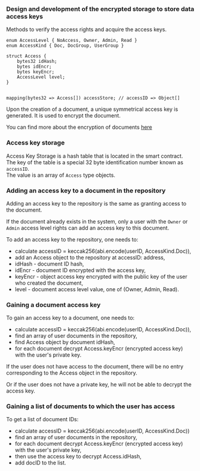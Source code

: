 ### Design and development of the encrypted storage to store data access keys

Methods to verify the access rights and acquire the access keys.

```
enum AccessLevel { NoAccess, Owner, Admin, Read }
enum AccessKind { Doc, DocGroup, UserGroup }

struct Access {
	bytes32 idHash;
	bytes idEncr;
	bytes keyEncr;
	AccessLevel level;
}


mapping(bytes32 => Access[]) accessStore; // accessID => Object[]
```

Upon the creation of a document, a unique symmetrical access key is generated. It is used to encrypt the document.

You can find more about the encryption of documents [here](https://github.com/bsn-si/IPEHR-gateway/tree/develop/progress/Milestone\_1/3\_Encryption#readme)


### Access key storage

Access Key Storage is a hash table that is located in the smart contract.  
The key of the table is a special 32 byte identification number known as `accessID`.  
The value is an array of `Access` type objects.

### Adding an access key to a document in the repository

Adding an access key to the repository is the same as granting access to the document.

If the document already exists in the system, only a user with the `Owner` or `Admin` access level rights can add an access key to this document.

To add an access key to the repository, one needs to:

- calculate accessID = keccak256(abi.encode(userID, AccessKind.Doc)),
- add an Access object to the repository at accessID: address,
- idHash - document ID hash,
- idEncr - document ID encrypted with the access key,
- keyEncr - object access key encrypted with the public key of the user who created the document,
- level - document access level value, one of (Owner, Admin, Read).

### Gaining a document access key

To gain an access key to a document, one needs to:

- calculate accessID = keccak256(abi.encode(userID, AccessKind.Doc)),
- find an array of user documents in the repository,
- find Access object by document idHash,
- for each document decrypt Access.keyEncr (encrypted access key) with the user's private key.

If the user does not have access to the document, there will be no entry corresponding to the Access object in the repository.

Or if the user does not have a private key, he will not be able to decrypt the access key.

### Gaining a list of documents to which the user has access

To get a list of document IDs:

- calculate accessID = keccak256(abi.encode(userID, AccessKind.Doc))
- find an array of user documents in the repository,
- for each document decrypt Access.keyEncr (encrypted access key) with the user's private key,
- then use the access key to decrypt Access.idHash,
- add docID to the list.
